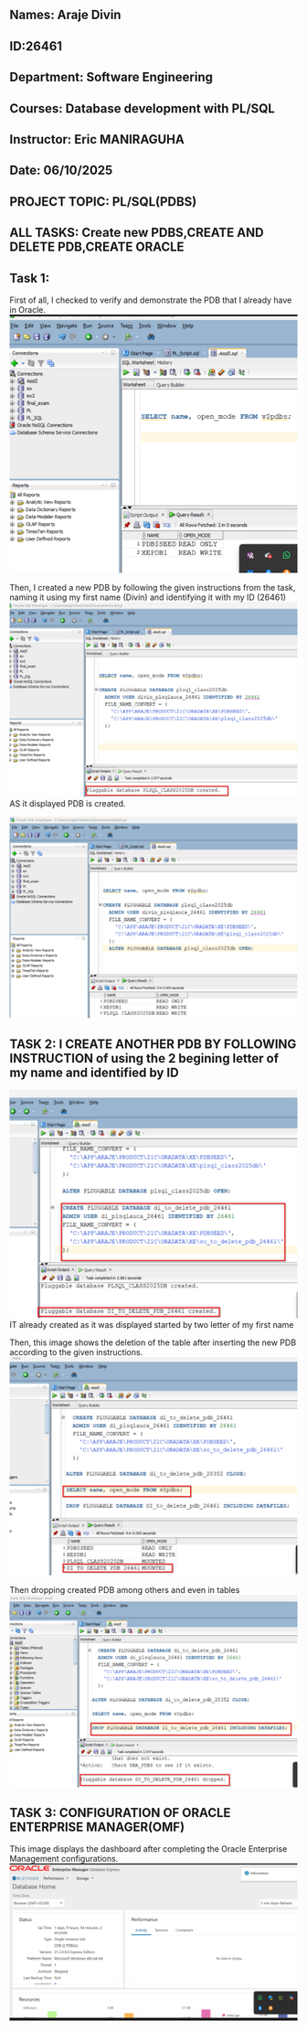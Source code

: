 ## Names: Araje Divin
## ID:26461
## Department: Software Engineering
## Courses: Database development with PL/SQL
 ## Instructor: Eric MANIRAGUHA
## Date: 06/10/2025
## PROJECT TOPIC: PL/SQL(PDBS)


## ALL TASKS: Create new PDBS,CREATE AND DELETE PDB,CREATE ORACLE 

## Task 1: 

First of all, I checked to verify and demonstrate the PDB that I already have in Oracle.
![Verification and Demonstration of Existing PDB](./image/task1.1.png)

Then, I created a new PDB by following the given instructions from the task, naming it using my first name (Divin) and identifying it with my ID (26461)
![NEW CREATED PDB](./image/task1.2.png) AS it displayed PDB is created.


![table of all PDB WE HAVE ](./image/Task1.3.png)

## TASK 2:  I CREATE ANOTHER PDB BY FOLLOWING INSTRUCTION of using the 2 begining letter of my name and identified by ID

![ANOTHER NEW PDB](./image/PDB_delete_created.png) IT already created as it was displayed started by two letter of my first name

Then, this image shows the deletion of the table after inserting the new PDB according to the given instructions.
![deletion  process of PDB](./image/select_deleate_PDB.png)

Then dropping  created PDB among others and even in tables
![Erasing(dropping PDB IN Tables)](./image/drop_delete_PDB.png)

## TASK 3: CONFIGURATION OF  ORACLE ENTERPRISE MANAGER(OMF)
This image displays the dashboard after completing the Oracle Enterprise Management configurations.
![ORACLE ENTERPRISE MANAGEMENT  CONFIGURATIONS](./image/task3.png)









